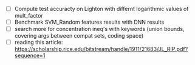 - [ ] Compute test accuracty on Lighton with differnt logarithmic values of mult_factor 
- [ ] Benchmark SVM_Random features results with DNN results
- [ ] search more for concentration ineq's with keywords (union bounds, covering args between compat sets, coding space)
- [ ] reading this article: https://scholarship.rice.edu/bitstream/handle/1911/21683/JL_RIP.pdf?sequence=1
